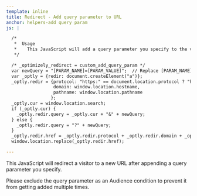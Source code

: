 ```yaml
---
template: inline
title: Redirect - Add query parameter to URL
anchor: helpers-add query param
js: |

  /*
   *  Usage
   *    This JavaScript will add a query parameter you specify to the visitor's current URL.
   */

  /* _optimizely_redirect = custom_add_query_param */
  var newQuery = "[PARAM_NAME]=[PARAM_VALUE]";  // Replace [PARAM_NAME] and [PARAM_VALUE]
  var _optly = {redir: document.createElement("a")};
  _optly.redir = {protocol: "https:" == document.location.protocol ? "https://" : "http://",
                  domain: window.location.hostname,
                  pathname: window.location.pathname
                 };
  _optly.cur = window.location.search;
  if (_optly.cur) {
    _optly.redir.query = _optly.cur + "&" + newQuery;
  } else {
    _optly.redir.query = "?" + newQuery;
  }
  _optly.redir.href = _optly.redir.protocol + _optly.redir.domain + _optly.redir.pathname + _optly.redir.query;
  window.location.replace(_optly.redir.href);

---
```


This JavaScript will redirect a visitor to a new URL after appending a query parameter you specify.

Please exclude the query parameter as an Audience condition to prevent it from getting added multiple times.
